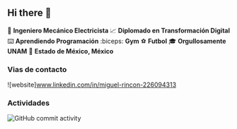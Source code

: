 ## Hi there 👋

:wrench: **Ingeniero Mecánico Electricista**
:chart_with_upwards_trend: **Diplomado en Transformación Digital**
:keyboard: **Aprendiendo Programación**
:biceps: **Gym**
:soccer: **Futbol**
:mortar_board: **Orgullosamente UNAM**
:triangular_flag_on_post: **Estado de México, México**

### Vias de contacto 
![website]www.linkedin.com/in/miguel-rincon-226094313

### Actividades
![GitHub commit activity](https://img.shields.io/github/commit-activity/m/mike0profecional-star/mike0profecional-star)
